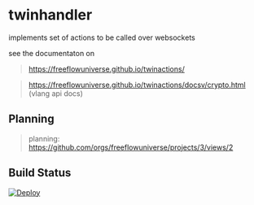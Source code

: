 # twinhandler

implements set of actions to be called over websockets

see the documentaton on

> https://freeflowuniverse.github.io/twinactions/ 

> https://freeflowuniverse.github.io/twinactions/docsv/crypto.html (vlang api docs)

## Planning

> planning: https://github.com/orgs/freeflowuniverse/projects/3/views/2



## Build Status

[![Deploy](https://github.com/freeflowuniverse/crystalhandler/actions/workflows/deploy.yml/badge.svg)](https://github.com/freeflowuniverse/crystalhandler/actions/workflows/deploy.yml)

